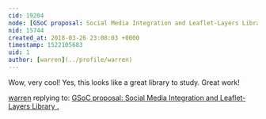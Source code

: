 ```yaml
---
cid: 19204
node: [GSoC proposal: Social Media Integration and Leaflet-Layers Library .](../notes/sagarpreet/02-16-2018/social-media-integration-and-part-of-interactive-project-maps)
nid: 15744
created_at: 2018-03-26 23:08:03 +0000
timestamp: 1522105683
uid: 1
author: [warren](../profile/warren)
---
```


Wow, very cool! Yes, this looks like a great library to study. Great work!

[warren](../profile/warren) replying to: [GSoC proposal: Social Media Integration and Leaflet-Layers Library .](../notes/sagarpreet/02-16-2018/social-media-integration-and-part-of-interactive-project-maps)

